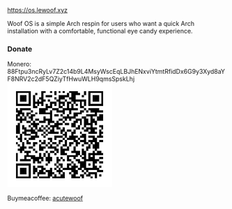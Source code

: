 https://os.lewoof.xyz

Woof OS is a simple Arch respin for users who want a quick Arch installation with a comfortable, functional eye candy experience.

### Donate
Monero: 88Ftpu3ncRyLv7Z2c14b9L4MsyWscEqLBJhENxviYtmtRfidDx6G9y3Xyd8aYF8NRV2c2dF5QZiyTfHwuWLH9qmsSpskLhj
![Monero](./monero.png)

Buymeacoffee: [acutewoof](https://buymeacoffee.com/acutewoof)
